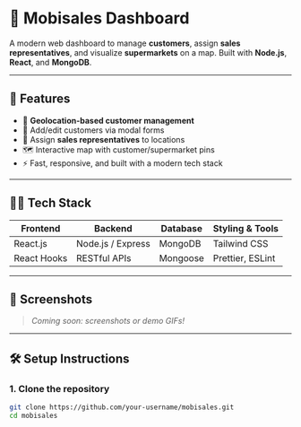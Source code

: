 # 🛒 Mobisales Dashboard

A modern web dashboard to manage **customers**, assign **sales representatives**, and visualize **supermarkets** on a map. Built with **Node.js**, **React**, and **MongoDB**.

---

## 🚀 Features

- 📍 **Geolocation-based customer management**
- 👤 Add/edit customers via modal forms
- 🧭 Assign **sales representatives** to locations
- 🗺️ Interactive map with customer/supermarket pins
- ⚡ Fast, responsive, and built with a modern tech stack

---

## 🧑‍💻 Tech Stack

| Frontend        | Backend          | Database     | Styling & Tools     |
|-----------------|------------------|--------------|----------------------|
| React.js        | Node.js / Express| MongoDB      | Tailwind CSS         |
| React Hooks     | RESTful APIs     | Mongoose     | Prettier, ESLint     |

---

## 📸 Screenshots

> _Coming soon: screenshots or demo GIFs!_

---

## 🛠️ Setup Instructions

### 1. Clone the repository

```bash
git clone https://github.com/your-username/mobisales.git
cd mobisales
